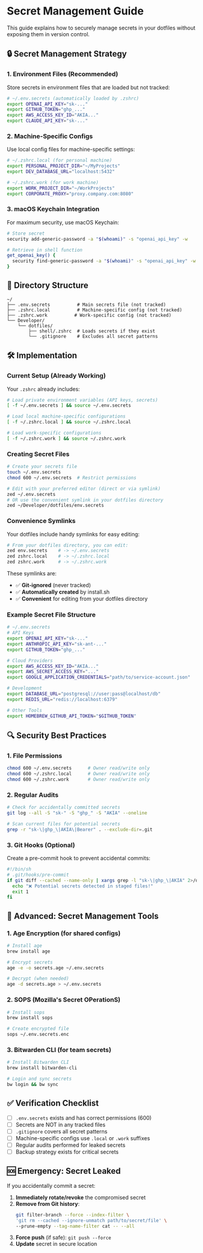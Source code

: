 # Secret Management Guide

This guide explains how to securely manage secrets in your dotfiles without exposing them in version control.

## 🔒 Secret Management Strategy

### 1. Environment Files (Recommended)
Store secrets in environment files that are loaded but not tracked:

```bash
# ~/.env.secrets (automatically loaded by .zshrc)
export OPENAI_API_KEY="sk-..."
export GITHUB_TOKEN="ghp_..."
export AWS_ACCESS_KEY_ID="AKIA..."
export CLAUDE_API_KEY="sk-..."
```

### 2. Machine-Specific Configs
Use local config files for machine-specific settings:

```bash
# ~/.zshrc.local (for personal machine)
export PERSONAL_PROJECT_DIR="~/MyProjects"
export DEV_DATABASE_URL="localhost:5432"

# ~/.zshrc.work (for work machine)  
export WORK_PROJECT_DIR="~/WorkProjects"
export CORPORATE_PROXY="proxy.company.com:8080"
```

### 3. macOS Keychain Integration
For maximum security, use macOS Keychain:

```bash
# Store secret
security add-generic-password -a "$(whoami)" -s "openai_api_key" -w

# Retrieve in shell function
get_openai_key() {
  security find-generic-password -a "$(whoami)" -s "openai_api_key" -w 2>/dev/null
}
```

## 📁 Directory Structure

```
~/
├── .env.secrets          # Main secrets file (not tracked)
├── .zshrc.local          # Machine-specific config (not tracked)  
├── .zshrc.work          # Work-specific config (not tracked)
└── Developer/
    └── dotfiles/
        ├── shell/.zshrc  # Loads secrets if they exist
        └── .gitignore    # Excludes all secret patterns
```

## 🛠️ Implementation

### Current Setup (Already Working)
Your `.zshrc` already includes:
```bash
# Load private environment variables (API keys, secrets)
[ -f ~/.env.secrets ] && source ~/.env.secrets

# Load local machine-specific configurations  
[ -f ~/.zshrc.local ] && source ~/.zshrc.local

# Load work-specific configurations
[ -f ~/.zshrc.work ] && source ~/.zshrc.work
```

### Creating Secret Files
```bash
# Create your secrets file
touch ~/.env.secrets
chmod 600 ~/.env.secrets  # Restrict permissions

# Edit with your preferred editor (direct or via symlink)
zed ~/.env.secrets
# OR use the convenient symlink in your dotfiles directory
zed ~/Developer/dotfiles/env.secrets
```

### Convenience Symlinks
Your dotfiles include handy symlinks for easy editing:
```bash
# From your dotfiles directory, you can edit:
zed env.secrets    # -> ~/.env.secrets
zed zshrc.local    # -> ~/.zshrc.local  
zed zshrc.work     # -> ~/.zshrc.work
```

These symlinks are:
- ✅ **Git-ignored** (never tracked)
- ✅ **Automatically created** by install.sh
- ✅ **Convenient** for editing from your dotfiles directory

### Example Secret File Structure
```bash
# ~/.env.secrets
# API Keys
export OPENAI_API_KEY="sk-..."
export ANTHROPIC_API_KEY="sk-ant-..."
export GITHUB_TOKEN="ghp_..."

# Cloud Providers
export AWS_ACCESS_KEY_ID="AKIA..."
export AWS_SECRET_ACCESS_KEY="..."
export GOOGLE_APPLICATION_CREDENTIALS="path/to/service-account.json"

# Development
export DATABASE_URL="postgresql://user:pass@localhost/db"
export REDIS_URL="redis://localhost:6379"

# Other Tools
export HOMEBREW_GITHUB_API_TOKEN="$GITHUB_TOKEN"
```

## 🔍 Security Best Practices

### 1. File Permissions
```bash
chmod 600 ~/.env.secrets      # Owner read/write only
chmod 600 ~/.zshrc.local      # Owner read/write only
chmod 600 ~/.zshrc.work       # Owner read/write only
```

### 2. Regular Audits
```bash
# Check for accidentally committed secrets
git log --all -S "sk-" -S "ghp_" -S "AKIA" --oneline

# Scan current files for potential secrets
grep -r "sk-\|ghp_\|AKIA\|Bearer" . --exclude-dir=.git
```

### 3. Git Hooks (Optional)
Create a pre-commit hook to prevent accidental commits:
```bash
#!/bin/sh
# .git/hooks/pre-commit
if git diff --cached --name-only | xargs grep -l "sk-\|ghp_\|AKIA" 2>/dev/null; then
  echo "❌ Potential secrets detected in staged files!"
  exit 1
fi
```

## 🚀 Advanced: Secret Management Tools

### 1. Age Encryption (for shared configs)
```bash
# Install age
brew install age

# Encrypt secrets
age -e -o secrets.age ~/.env.secrets

# Decrypt (when needed)
age -d secrets.age > ~/.env.secrets
```

### 2. SOPS (Mozilla's Secret OPerationS)
```bash
# Install sops
brew install sops

# Create encrypted file
sops ~/.env.secrets.enc
```

### 3. Bitwarden CLI (for team secrets)
```bash
# Install Bitwarden CLI
brew install bitwarden-cli

# Login and sync secrets
bw login && bw sync
```

## ✅ Verification Checklist

- [ ] `.env.secrets` exists and has correct permissions (600)
- [ ] Secrets are NOT in any tracked files
- [ ] `.gitignore` covers all secret patterns
- [ ] Machine-specific configs use `.local` or `.work` suffixes
- [ ] Regular audits performed for leaked secrets
- [ ] Backup strategy exists for critical secrets

## 🆘 Emergency: Secret Leaked

If you accidentally commit a secret:

1. **Immediately rotate/revoke** the compromised secret
2. **Remove from Git history**:
   ```bash
   git filter-branch --force --index-filter \
   'git rm --cached --ignore-unmatch path/to/secret/file' \
   --prune-empty --tag-name-filter cat -- --all
   ```
3. **Force push** (if safe): `git push --force`
4. **Update** secret in secure location